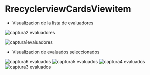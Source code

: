 # RrecyclerviewCardsViewitem

* Visualizacion de la lista de evaluadores


![captura2 evaluadores](https://user-images.githubusercontent.com/67810669/147307615-60b1dd2e-adf0-43bc-b7fe-a03d8e2624fa.jpeg)

![captura1evaluadores](https://user-images.githubusercontent.com/67810669/147307617-eb9dd2a5-acce-461f-8214-c7a4f02749c1.jpeg)



* Visualizacion de evaluados seleccionados



![captura6 evaluados](https://user-images.githubusercontent.com/67810669/147307667-a6e3762a-7d63-4aef-84e5-5888d37c3c12.jpeg)
![captura5 evaluados](https://user-images.githubusercontent.com/67810669/147307669-fa674459-edd7-45be-a6de-134778264ba5.jpeg)
![captura4 evaluados](https://user-images.githubusercontent.com/67810669/147307670-81561e28-1edf-49e2-b1cf-c5b52b393b25.jpeg)
![captura3 evaluados](https://user-images.githubusercontent.com/67810669/147307671-0941b952-779e-4c8c-aa5f-33015d854796.jpeg)
